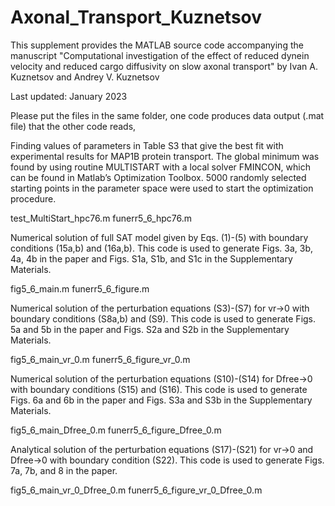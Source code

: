# Axonal_Transport_Kuznetsov
This supplement provides the MATLAB source code accompanying the manuscript  "Computational investigation of the effect of reduced dynein velocity and reduced cargo diffusivity on slow axonal transport" by Ivan A. Kuznetsov and Andrey V. Kuznetsov

Last updated: January 2023

Please put the files in the same folder, one code produces data output (.mat file) that the other code reads,

Finding values of parameters in Table S3 that give the best fit with experimental results for MAP1B protein transport. 
The global minimum was found by using routine MULTISTART with a local solver FMINCON, which can be found in Matlab’s 
Optimization Toolbox. 5000 randomly selected starting points in the parameter space were used to start the optimization 
procedure.

test_MultiStart_hpc76.m funerr5_6_hpc76.m


Numerical solution of full SAT model given by Eqs. (1)-(5) with boundary conditions (15a,b) and (16a,b).
This code is used to generate Figs. 3a, 3b, 4a, 4b in the paper and
Figs. S1a, S1b, and S1c in the Supplementary Materials.

fig5_6_main.m funerr5_6_figure.m


Numerical solution of the perturbation equations (S3)-(S7) for vr->0 with boundary conditions (S8a,b) and (S9). 
This code is used to generate Figs. 5a and 5b in the paper and Figs. S2a and S2b in the Supplementary Materials.

fig5_6_main_vr_0.m funerr5_6_figure_vr_0.m



Numerical solution of the perturbation equations (S10)-(S14) for Dfree->0 with boundary conditions (S15) and (S16). 
This code is used to generate Figs. 6a and 6b in the paper and
Figs. S3a and S3b in the Supplementary Materials.

fig5_6_main_Dfree_0.m funerr5_6_figure_Dfree_0.m



Analytical solution of the perturbation equations (S17)-(S21) for vr->0 and Dfree->0 with boundary condition (S22).
This code is used to generate Figs. 7a, 7b, and 8 in the paper.

fig5_6_main_vr_0_Dfree_0.m funerr5_6_figure_vr_0_Dfree_0.m
